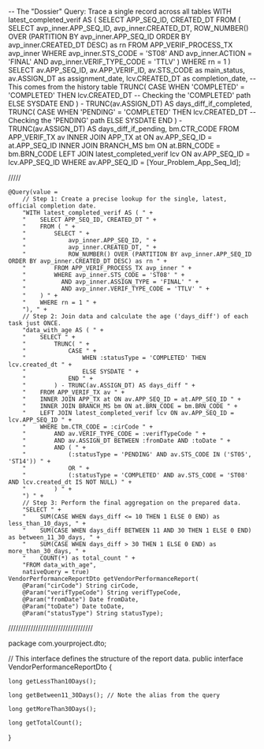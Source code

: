 -- The "Dossier" Query: Trace a single record across all tables
WITH latest_completed_verif AS (
    SELECT APP_SEQ_ID, CREATED_DT
    FROM (
        SELECT
            avp_inner.APP_SEQ_ID,
            avp_inner.CREATED_DT,
            ROW_NUMBER() OVER (PARTITION BY avp_inner.APP_SEQ_ID ORDER BY avp_inner.CREATED_DT DESC) as rn
        FROM APP_VERIF_PROCESS_TX avp_inner
        WHERE avp_inner.STS_CODE = 'ST08' AND avp_inner.ACTION = 'FINAL' AND avp_inner.VERIF_TYPE_CODE = 'TTLV'
    )
    WHERE rn = 1
)
SELECT
    av.APP_SEQ_ID,
    av.APP_VERIF_ID,
    av.STS_CODE as main_status,
    av.ASSIGN_DT as assignment_date,
    lcv.CREATED_DT as completion_date, -- This comes from the history table
    TRUNC(
        CASE
            WHEN 'COMPLETED' = 'COMPLETED' THEN lcv.CREATED_DT -- Checking the 'COMPLETED' path
            ELSE SYSDATE
        END
    ) - TRUNC(av.ASSIGN_DT) AS days_diff_if_completed,
    TRUNC(
        CASE
            WHEN 'PENDING' = 'COMPLETED' THEN lcv.CREATED_DT -- Checking the 'PENDING' path
            ELSE SYSDATE
        END
    ) - TRUNC(av.ASSIGN_DT) AS days_diff_if_pending,
    bm.CTR_CODE
FROM APP_VERIF_TX av
INNER JOIN APP_TX at ON av.APP_SEQ_ID = at.APP_SEQ_ID
INNER JOIN BRANCH_MS bm ON at.BRN_CODE = bm.BRN_CODE
LEFT JOIN latest_completed_verif lcv ON av.APP_SEQ_ID = lcv.APP_SEQ_ID
WHERE av.APP_SEQ_ID = [Your_Problem_App_Seq_Id];

/////

    @Query(value =
        // Step 1: Create a precise lookup for the single, latest, official completion date.
        "WITH latest_completed_verif AS ( " +
        "    SELECT APP_SEQ_ID, CREATED_DT " +
        "    FROM ( " +
        "        SELECT " +
        "            avp_inner.APP_SEQ_ID, " +
        "            avp_inner.CREATED_DT, " +
        "            ROW_NUMBER() OVER (PARTITION BY avp_inner.APP_SEQ_ID ORDER BY avp_inner.CREATED_DT DESC) as rn " +
        "        FROM APP_VERIF_PROCESS_TX avp_inner " +
        "        WHERE avp_inner.STS_CODE = 'ST08' " +
        "          AND avp_inner.ASSIGN_TYPE = 'FINAL' " +
        "          AND avp_inner.VERIF_TYPE_CODE = 'TTLV' " +
        "    ) " +
        "    WHERE rn = 1 " +
        "), " +
        // Step 2: Join data and calculate the age ('days_diff') of each task just ONCE.
        "data_with_age AS ( " +
        "    SELECT " +
        "        TRUNC( " +
        "            CASE " +
        "                WHEN :statusType = 'COMPLETED' THEN lcv.created_dt " +
        "                ELSE SYSDATE " +
        "            END " +
        "        ) - TRUNC(av.ASSIGN_DT) AS days_diff " +
        "    FROM APP_VERIF_TX av " +
        "    INNER JOIN APP_TX at ON av.APP_SEQ_ID = at.APP_SEQ_ID " +
        "    INNER JOIN BRANCH_MS bm ON at.BRN_CODE = bm.BRN_CODE " +
        "    LEFT JOIN latest_completed_verif lcv ON av.APP_SEQ_ID = lcv.APP_SEQ_ID " +
        "    WHERE bm.CTR_CODE = :cirCode " +
        "        AND av.VERIF_TYPE_CODE = :verifTypeCode " +
        "        AND av.ASSIGN_DT BETWEEN :fromDate AND :toDate " +
        "        AND ( " +
        "            (:statusType = 'PENDING' AND av.STS_CODE IN ('ST05', 'ST14')) " +
        "            OR " +
        "            (:statusType = 'COMPLETED' AND av.STS_CODE = 'ST08' AND lcv.created_dt IS NOT NULL) " +
        "        ) " +
        ") " +
        // Step 3: Perform the final aggregation on the prepared data.
        "SELECT " +
        "    SUM(CASE WHEN days_diff <= 10 THEN 1 ELSE 0 END) as less_than_10_days, " +
        "    SUM(CASE WHEN days_diff BETWEEN 11 AND 30 THEN 1 ELSE 0 END) as between_11_30_days, " +
        "    SUM(CASE WHEN days_diff > 30 THEN 1 ELSE 0 END) as more_than_30_days, " +
        "    COUNT(*) as total_count " +
        "FROM data_with_age",
        nativeQuery = true)
    VendorPerformanceReportDto getVendorPerformanceReport(
        @Param("cirCode") String cirCode,
        @Param("verifTypeCode") String verifTypeCode,
        @Param("fromDate") Date fromDate,
        @Param("toDate") Date toDate,
        @Param("statusType") String statusType);

//////////////////////////////////

package com.yourproject.dto;

// This interface defines the structure of the report data.
public interface VendorPerformanceReportDto {

    long getLessThan10Days();

    long getBetween11_30Days(); // Note the alias from the query

    long getMoreThan30Days();

    long getTotalCount();
}

